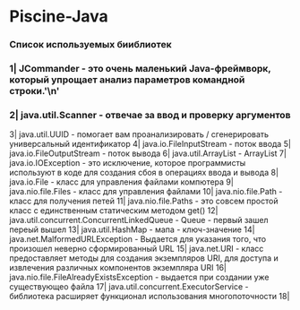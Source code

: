 # Piscine-Java
### Список используемых бииблиотек
### 1| JCommander - это очень маленький Java-фреймворк, который упрощает анализ параметров командной строки.'\n'
### 2| java.util.Scanner - отвечае за ввод и проверку аргументов
3| java.util.UUID - помогает вам проанализировать / сгенерировать универсальный идентификатор
4| java.io.FileInputStream - поток ввода
5| java.io.FileOutputStream - поток вывода
6| java.util.ArrayList - ArrayList
7| java.io.IOException - это исключение, которое программисты используют в коде для создания сбоя в операциях ввода и вывода
8| java.io.File - класс для управления файлами компютера
9| java.nio.file.Files - класс для управления файлами
10| java.nio.file.Path - класс для получения петей
11| java.nio.file.Paths - это совсем простой класс с единственным статическим методом get()
12| java.util.concurrent.ConcurrentLinkedQueue - Queue - первый зашел переый вышел
13| java.util.HashMap - мапа - ключ-значение
14| java.net.MalformedURLException - Выдается для указания того, что произошел неверно сформированный URL
15| java.net.URI - класс предоставляет методы для создания экземпляров URI, для доступа и извлечения различных компонентов экземпляра URI
16| java.nio.file.FileAlreadyExistsException - выдается при создании уже существующео файла
17| java.util.concurrent.ExecutorService - библиотека расширяет функционал использования многопоточности
18|
